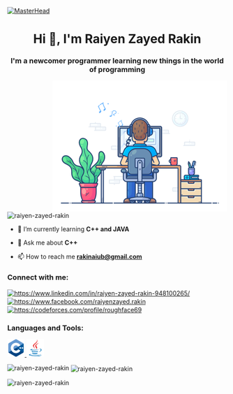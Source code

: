 [![MasterHead](https://i.pinimg.com/originals/15/e7/e3/15e7e300166c962d3b8a22f60b5cac9e.gif)](https://raiyen-zayed-rakin.io)
<h1 align="center">Hi 👋, I'm Raiyen Zayed Rakin</h1>
<h3 align="center">I'm a newcomer programmer learning new things in the world of programming</h3>
<img align="right" alt="Coding" width="400" src="https://raw.githubusercontent.com/SupianIDz/SupianIDz/main/coding.gif">
<p align="left"> <img src="https://komarev.com/ghpvc/?username=raiyen-zayed-rakin&label=Profile%20views&color=0e75b6&style=flat" alt="raiyen-zayed-rakin" /> </p>

- 🌱 I’m currently learning **C++ and JAVA**

- 💬 Ask me about **C++**

- 📫 How to reach me **rakinaiub@gmail.com**

<h3 align="left">Connect with me:</h3>
<p align="left">
<a href="https://linkedin.com/in/https://www.linkedin.com/in/raiyen-zayed-rakin-948100265/" target="blank"><img align="center" src="https://raw.githubusercontent.com/rahuldkjain/github-profile-readme-generator/master/src/images/icons/Social/linked-in-alt.svg" alt="https://www.linkedin.com/in/raiyen-zayed-rakin-948100265/" height="30" width="40" /></a>
<a href="https://fb.com/https://www.facebook.com/raiyenzayed.rakin" target="blank"><img align="center" src="https://raw.githubusercontent.com/rahuldkjain/github-profile-readme-generator/master/src/images/icons/Social/facebook.svg" alt="https://www.facebook.com/raiyenzayed.rakin" height="30" width="40" /></a>
<a href="https://codeforces.com/profile/https://codeforces.com/profile/roughface69" target="blank"><img align="center" src="https://raw.githubusercontent.com/rahuldkjain/github-profile-readme-generator/master/src/images/icons/Social/codeforces.svg" alt="https://codeforces.com/profile/roughface69" height="30" width="40" /></a>
</p>

<h3 align="left">Languages and Tools:</h3>
<p align="left"> <a href="https://www.w3schools.com/cpp/" target="_blank" rel="noreferrer"> <img src="https://raw.githubusercontent.com/devicons/devicon/master/icons/cplusplus/cplusplus-original.svg" alt="cplusplus" width="40" height="40"/> </a> <a href="https://www.java.com" target="_blank" rel="noreferrer"> <img src="https://raw.githubusercontent.com/devicons/devicon/master/icons/java/java-original.svg" alt="java" width="40" height="40"/> </a> </p>

<p><img align="left" src="https://github-readme-stats.vercel.app/api/top-langs?username=raiyen-zayed-rakin&show_icons=true&locale=en&layout=compact" alt="raiyen-zayed-rakin" /></p>

<p>&nbsp;<img align="center" src="https://github-readme-stats.vercel.app/api?username=raiyen-zayed-rakin&show_icons=true&locale=en" alt="raiyen-zayed-rakin" /></p>

<p><img align="center" src="https://github-readme-streak-stats.herokuapp.com/?user=raiyen-zayed-rakin&" alt="raiyen-zayed-rakin" /></p>

